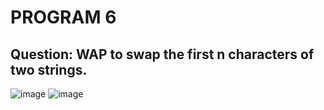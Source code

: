 # PROGRAM 6
## Question: WAP to swap the first n characters of two strings.
![image](https://github.com/user-attachments/assets/00a64420-2c68-4c14-b06f-929ba6dc7b27)
![image](https://github.com/user-attachments/assets/2747de95-0c67-4d60-9196-6069aa57ccda)
